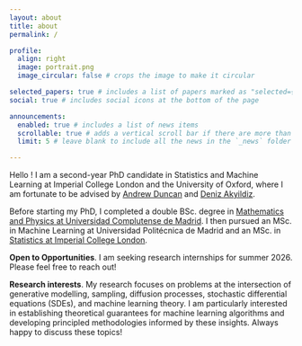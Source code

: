 ```yaml
---
layout: about
title: about
permalink: /

profile:
  align: right
  image: portrait.png
  image_circular: false # crops the image to make it circular

selected_papers: true # includes a list of papers marked as "selected={true}"
social: true # includes social icons at the bottom of the page

announcements:
  enabled: true # includes a list of news items
  scrollable: true # adds a vertical scroll bar if there are more than 3 news items
  limit: 5 # leave blank to include all the news in the `_news` folder

---
```


Hello ! I am a second-year PhD candidate in Statistics and Machine Learning at Imperial College London and the University of Oxford, where I am fortunate to be advised by [Andrew Duncan](https://scholar.google.com/citations?user=3ZzC72cAAAAJ&hl=en) and [Deniz Akyildiz](https://akyildiz.me/). 

Before starting my PhD, I completed a double BSc. degree in [Mathematics and Physics at Universidad Complutense de Madrid](https://www.elespanol.com/reportajes/20210605/fisica-matematicas-doble-empresas-rifaran-ismael-paula/586442818_0.html). I then pursued an MSc. in Machine Learning at Universidad Politécnica de Madrid and an MSc. in  [Statistics at Imperial College London](https://youtu.be/55vNkwPdUs8).

**Open to Opportunities**. I am seeking research internships for summer 2026. Please feel free to reach out!

**Research interests**. 
My research focuses on problems at the intersection of generative modelling, sampling, diffusion processes, stochastic differential equations (SDEs), and machine learning theory. I am particularly interested in establishing theoretical guarantees for machine learning algorithms and developing principled methodologies informed by these insights. Always happy to discuss these topics!
